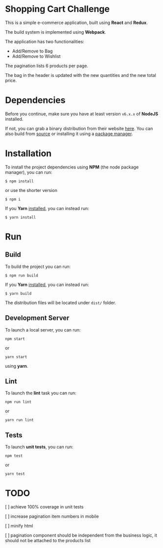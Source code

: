 # Shopping Cart Challenge

This is a simple e-commerce application, built using **React** and **Redux**.

The build system is implemented using **Webpack**.

The application has two functionalities:
* Add/Remove to Bag
* Add/Remove to Wishlist

The pagination lists 6 products per page.

The bag in the header is updated with the new quantities and the new total price.

# Dependencies

Before you continue, make sure you have at least version `v6.x.x` of **NodeJS** installed.

If not, you can grab a binary distribution from their website [here](https://nodejs.org/en/). You can also build from [source](https://github.com/nodejs/node/blob/master/BUILDING.md#building-nodejs-on-supported-platforms) or installing it using a [package manager](https://nodejs.org/en/download/package-manager/).


# Installation

To install the project dependencies using **NPM** (the node package manager), you can run:

`$ npm install`

or use the shorter version

`$ npm i`

If you **Yarn** [installed](https://yarnpkg.com/lang/en/docs/install/), you can instead run:

`$ yarn install`

# Run

## Build
To build the project you can run:

`$ npm run build`

If you **Yarn** [installed](https://yarnpkg.com/lang/en/docs/install/), you can instead run:

`$ yarn build`

The distribution files will be located under `dist/` folder.

## Development Server

To launch a local server, you can run:

`npm start`

or

`yarn start`

using **yarn**.

## Lint

To launch the **lint** task you can run:

`npm run lint`

or

`yarn run lint`

## Tests

To launch **unit tests**, you can run:

`npm test`

or

`yarn test`

# TODO

[ ] achieve 100% coverage in unit tests

[ ] increase pagination item numbers in mobile

[ ] minify html

[ ] pagination component should be independent from the business logic, it should not be attached to the products list